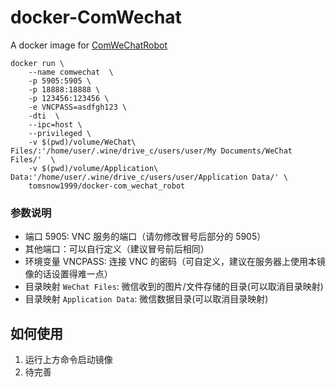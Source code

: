 # docker-ComWechat
A docker image for [ComWeChatRobot](https://github.com/ljc545w/ComWeChatRobot)


``` shell
docker run \
    --name comwechat  \
    -p 5905:5905 \
    -p 18888:18888 \
    -p 123456:123456 \
    -e VNCPASS=asdfgh123 \
    -dti  \
    --ipc=host \
    --privileged \
    -v $(pwd)/volume/WeChat\ Files/:'/home/user/.wine/drive_c/users/user/My Documents/WeChat Files/'  \
    -v $(pwd)/volume/Application\ Data:'/home/user/.wine/drive_c/users/user/Application Data/' \
    tomsnow1999/docker-com_wechat_robot
```

### 参数说明
* 端口 5905: VNC 服务的端口（请勿修改冒号后部分的 5905）
* 其他端口：可以自行定义（建议冒号前后相同）
* 环境变量 VNCPASS: 连接 VNC 的密码（可自定义，建议在服务器上使用本镜像的话设置得难一点）
* 目录映射 `WeChat Files`: 微信收到的图片/文件存储的目录(可以取消目录映射)
* 目录映射 `Application Data`: 微信数据目录(可以取消目录映射)

## 如何使用
1. 运行上方命令启动镜像
2. 待完善

